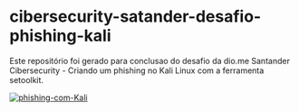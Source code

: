 # cibersecurity-satander-desafio-phishing-kali
Este repositório foi gerado para conclusao do desafio da dio.me Santander Cibersecurity - Criando um phishing no Kali Linux com a ferramenta setoolkit.

<a href="https://ibb.co/5gP7BCdZ"><img src="https://i.ibb.co/KpJ1FBYn/phishing-com-Kali.jpg" alt="phishing-com-Kali" border="0"></a>
